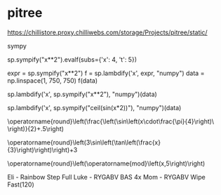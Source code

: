# pitree

https://chillistore.proxy.chilliwebs.com/storage/Projects/pitree/static/


sympy 

sp.sympify("x**2").evalf(subs={'x': 4, 't': 5})


expr = sp.sympify("x**2")
f = sp.lambdify('x', expr, "numpy")
data = np.linspace(1, 750, 750)
f(data)

sp.lambdify('x', sp.sympify("x**2"), "numpy")(data)


sp.lambdify('x', sp.sympify("ceil(sin(x*2))"), "numpy")(data)


\operatorname{round}\left(\frac{\left(\sin\left(x\cdot\frac{\pi}{4}\right)\ \right)}{2}+.5\right)

\operatorname{round}\left(3\sin\left(\tan\left(\frac{x}{3}\right)\right)\right)+3

\operatorname{round}\left(\operatorname{mod}\left(x,5\right)\right)


Eli - Rainbow Step Full
Luke  - RYGABV BAS 4x
Mom - RYGABV Wipe Fast(120)